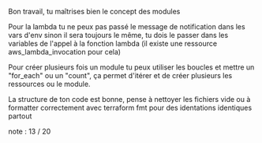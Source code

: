 Bon travail, tu maîtrises bien le concept des modules

Pour la lambda tu ne peux pas passé le message de notification dans les vars d'env sinon il sera toujours le même, tu dois le passer dans les variables de l'appel à la fonction lambda (il existe une ressource aws_lambda_invocation pour cela)

Pour créer plusieurs fois un module tu peux utiliser les boucles et mettre un "for_each" ou un "count", ça permet d'itérer et de créer plusieurs les ressources ou le module.

La structure de ton code est bonne, pense à nettoyer les fichiers vide ou à formatter correctement avec terraform fmt pour des identations identiques partout

note : 13 / 20